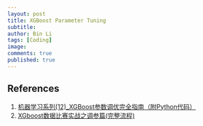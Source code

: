```yaml
---
layout: post
title: XGBoost Parameter Tuning
subtitle:
author: Bin Li
tags: [Coding]
image: 
comments: true
published: true
---
```


## References
1. [机器学习系列(12)_XGBoost参数调优完全指南（附Python代码）](https://blog.csdn.net/han_xiaoyang/article/details/52665396)
2. [XGboost数据比赛实战之调参篇(完整流程)](https://blog.csdn.net/sinat_35512245/article/details/79700029)